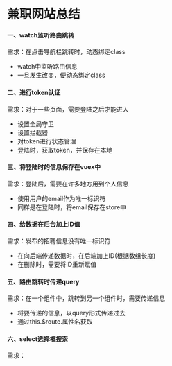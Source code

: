# 兼职网站总结

#### 一、watch监听路由跳转

需求：在点击导航栏跳转时，动态绑定class

* watch中监听路由信息
* 一旦发生改变，便动态绑定class

#### 二、进行token认证

需求：对于一些页面，需要登陆之后才能进入

* 设置全局守卫
* 设置拦截器
* 对token进行状态管理
* 登陆时，获取token，并保存在本地

#### 三、将登陆时的信息保存在vuex中

需求：登陆后，需要在许多地方用到个人信息

* 使用用户的email作为唯一标识符
* 同样是在登陆时，将email保存在store中

#### 四、给数据在后台加上ID值

需求：发布的招聘信息没有唯一标识符

* 在向后端传递数据时，在后端加上ID(根据数组长度)
* 在删除时，需要将ID重新赋值

#### 五、路由跳转时传递query

需求：在一个组件中，跳转到另一个组件时，需要传递信息

* 将要传递的信息，以query形式传递过去
* 通过this.$route.属性名获取

#### 六、select选择框搜索

需求：


